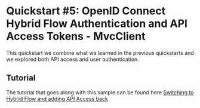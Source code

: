 # Quickstart #5: OpenID Connect Hybrid Flow Authentication and API Access Tokens - MvcClient

This quickstart we combine what we learned in the previous quickstarts and we explored both API access and user authentication. 

## Tutorial

The tutorial that goes along with this sample can be found here [Switching to Hybrid Flow and adding API Access back](http://docs.identityserver.io/en/release/quickstarts/5_hybrid_and_api_access.html)
